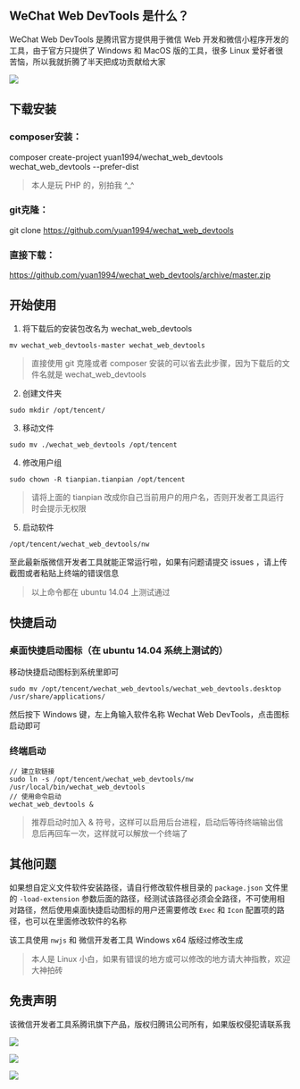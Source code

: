 ## WeChat Web DevTools 是什么？
WeChat Web DevTools 是腾讯官方提供用于微信 Web 开发和微信小程序开发的工具，由于官方只提供了 Windows 和 MacOS 版的工具，很多 Linux 爱好者很苦恼，所以我就折腾了半天把成功贡献给大家

![](http://image.tianpian.net.cn/github/DeepinScrot-1851.png)

## 下载安装
### composer安装：
composer create-project yuan1994/wechat_web_devtools wechat_web_devtools  --prefer-dist
> 本人是玩 PHP 的，别拍我 ^_^

### git克隆：
git clone https://github.com/yuan1994/wechat_web_devtools

### 直接下载：
https://github.com/yuan1994/wechat_web_devtools/archive/master.zip

## 开始使用
1. 将下载后的安装包改名为 wechat_web_devtools
```
mv wechat_web_devtools-master wechat_web_devtools
```
> 直接使用 git 克隆或者 composer 安装的可以省去此步骤，因为下载后的文件名就是 wechat_web_devtools

2. 创建文件夹
```
sudo mkdir /opt/tencent/
```

3. 移动文件
```
sudo mv ./wechat_web_devtools /opt/tencent
```

4. 修改用户组
```
sudo chown -R tianpian.tianpian /opt/tencent
```
> 请将上面的 tianpian 改成你自己当前用户的用户名，否则开发者工具运行时会提示无权限

5. 启动软件
```
/opt/tencent/wechat_web_devtools/nw
```

至此最新版微信开发者工具就能正常运行啦，如果有问题请提交 issues ，请上传截图或者粘贴上终端的错误信息

> 以上命令都在 ubuntu 14.04 上测试通过

## 快捷启动
### 桌面快捷启动图标（在 ubuntu 14.04 系统上测试的）
移动快捷启动图标到系统里即可
```
sudo mv /opt/tencent/wechat_web_devtools/wechat_web_devtools.desktop /usr/share/applications/
```
然后按下 Windows 键，左上角输入软件名称 Wechat Web DevTools，点击图标启动即可

### 终端启动
```
// 建立软链接
sudo ln -s /opt/tencent/wechat_web_devtools/nw /usr/local/bin/wechat_web_devtools
// 使用命令启动
wechat_web_devtools &
```
> 推荐启动时加入 & 符号，这样可以启用后台进程，启动后等待终端输出信息后再回车一次，这样就可以解放一个终端了

## 其他问题
如果想自定义文件软件安装路径，请自行修改软件根目录的 `package.json` 文件里的 `-load-extension` 参数后面的路径，经测试该路径必须会全路径，不可使用相对路径，然后使用桌面快捷启动图标的用户还需要修改 `Exec` 和 `Icon` 配置项的路径，也可以在里面修改软件的名称

该工具使用 `nwjs` 和 微信开发者工具 Windows x64 版经过修改生成

> 本人是 Linux 小白，如果有错误的地方或可以修改的地方请大神指教，欢迎大神拍砖

## 免责声明
该微信开发者工具系腾讯旗下产品，版权归腾讯公司所有，如果版权侵犯请联系我


![](http://image.tianpian.net.cn/github/DeepinScrot-3334.png)

![](http://image.tianpian.net.cn/github/DeepinScrot-3448.png)

![](http://image.tianpian.net.cn/github/DeepinScrot-3514.png)